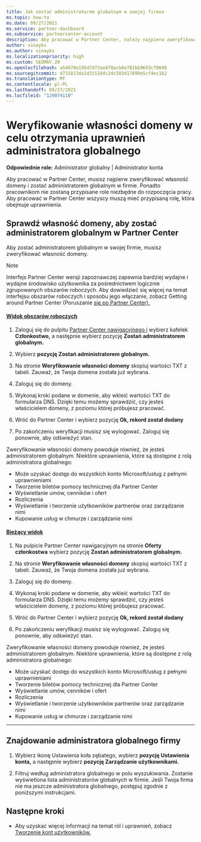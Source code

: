 ```yaml
---
title: Jak zostać administratorem globalnym w swojej firmie
ms.topic: how-to
ms.date: 09/27/2021
ms.service: partner-dashboard
ms.subservice: partnercenter-account
description: Aby pracować w Partner Center, należy najpierw zweryfikować własność domeny. Dowiedz się, jak to zrobić i jak zostać administratorem globalnym, który może dodawać użytkowników.
author: vinayks
ms.author: vinayks
ms.localizationpriority: high
ms.custom: SEOMAY.20
ms.openlocfilehash: a54678e19547d73ae6f0acb0e781bb9693cf0608
ms.sourcegitcommit: d731813da1d31519dc2dc583d17899e5cf4ec1b2
ms.translationtype: MT
ms.contentlocale: pl-PL
ms.lasthandoff: 09/27/2021
ms.locfileid: "129074110"
---
```

# <a name="verify-your-domain-ownership-to-become-global-admin"></a>Weryfikowanie własności domeny w celu otrzymania uprawnień administratora globalnego

**Odpowiednie role:** Administrator globalny | Administrator konta

Aby pracować w Partner Center, musisz najpierw zweryfikować własność domeny i zostać administratorem globalnym w firmie. Ponadto pracownikom nie zostaną przypisane role niezbędne do rozpoczęcia pracy.  Aby pracować w Partner Center wszyscy muszą mieć przypisaną rolę, która obejmuje uprawnienia.

## <a name="verify-your-domain-ownership-to-become-a-global-admin-in-partner-center"></a>Sprawdź własność domeny, aby zostać administratorem globalnym w Partner Center

Aby zostać administratorem globalnym w swojej firmie, musisz zweryfikować własność domeny.

> [!NOTE]
> Interfejs Partner Center wersji zapoznawczej zapewnia bardziej wydajne i wydajne środowisko użytkownika za pośrednictwem logicznie zgrupowanych obszarów roboczych. Aby dowiedzieć się więcej na temat interfejsu obszarów roboczych i sposobu jego włączanie, zobacz Getting around Partner Center (Poruszanie [się po Partner Center).](get-around-partner-center.md#turn-workspaces-on-and-off)

#### <a name="workspaces-view"></a>[Widok obszarów roboczych](#tab/workspaces-view)

1. Zaloguj się do pulpitu [Partner Center nawigacyjnego i](https://partner.microsoft.com/dashboard) wybierz kafelek **Członkostwo,** a następnie wybierz pozycję **Zostań administratorem globalnym.**

2. Wybierz **pozycję Zostań administratorem globalnym.**

3. Na stronie **Weryfikowanie własności domeny** skopiuj wartości TXT z tabeli. Zauważ, że Twoja domena została już wybrana.

4. Zaloguj się do domeny.

5. Wykonaj kroki podane w domenie, aby wkleić wartości TXT do formularza DNS.  Dzięki temu możemy sprawdzić, czy jesteś właścicielem domeny, z poziomu której próbujesz pracować.

6. Wróć do Partner Center i wybierz pozycję **Ok, rekord został dodany**

7. Po zakończeniu weryfikacji musisz się wylogować. Zaloguj się ponownie, aby odświeżyć stan.

Zweryfikowanie własności domeny powoduje również, że jesteś administratorem globalnym. Niektóre uprawnienia, które są dostępne z rolą administratora globalnego:

- Może uzyskać dostęp do wszystkich konto Microsoft/usług z pełnymi uprawnieniami
- Tworzenie biletów pomocy technicznej dla Partner Center
- Wyświetlanie umów, cenników i ofert
- Rozliczenia
- Wyświetlanie i tworzenie użytkowników partnerów oraz zarządzanie nimi
- Kupowanie usług w chmurze i zarządzanie nimi

#### <a name="current-view"></a>[Bieżący widok](#tab/current-view)

1. Na pulpicie Partner Center nawigacyjnym na stronie **Oferty członkostwa** wybierz pozycję **Zostań administratorem globalnym.**

2. Na stronie **Weryfikowanie własności domeny** skopiuj wartości TXT z tabeli. Zauważ, że Twoja domena została już wybrana.

3. Zaloguj się do domeny.

4. Wykonaj kroki podane w domenie, aby wkleić wartości TXT do formularza DNS.  Dzięki temu możemy sprawdzić, czy jesteś właścicielem domeny, z poziomu której próbujesz pracować.

5. Wróć do Partner Center i wybierz pozycję **Ok, rekord został dodany**

6. Po zakończeniu weryfikacji musisz się wylogować. Zaloguj się ponownie, aby odświeżyć stan.

Zweryfikowanie własności domeny powoduje również, że jesteś administratorem globalnym. Niektóre uprawnienia, które są dostępne z rolą administratora globalnego:

- Może uzyskać dostęp do wszystkich konto Microsoft/usług z pełnymi uprawnieniami
- Tworzenie biletów pomocy technicznej dla Partner Center
- Wyświetlanie umów, cenników i ofert
- Rozliczenia
- Wyświetlanie i tworzenie użytkowników partnerów oraz zarządzanie nimi
- Kupowanie usług w chmurze i zarządzanie nimi

* * *

## <a name="find-the-companys-global-admin"></a>Znajdowanie administratora globalnego firmy

1. Wybierz ikonę Ustawienia koła zębatego, wybierz **pozycję Ustawienia konta,** a następnie wybierz **pozycję Zarządzanie użytkownikami.**

2. Filtruj według administratora globalnego w polu wyszukiwania. Zostanie wyświetlona lista administratorów globalnych w firmie. Jeśli Twoja firma nie ma jeszcze administratora globalnego, postępuj zgodnie z poniższymi instrukcjami.

## <a name="next-steps"></a>Następne kroki

- Aby uzyskać więcej informacji na temat ról i uprawnień, zobacz [Tworzenie kont użytkowników.](create-user-accounts-and-set-permissions.md) 
